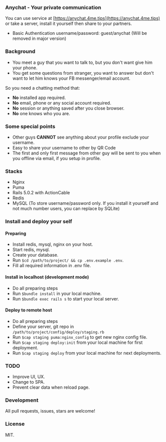 ### Anychat - Your private communication

You can use service at [https://anychat.4me.tips](https://anychat.4me.tips) or take a server, install it yourself then share to your partners.

* Basic Authentication username/password: guest/anychat (Will be removed in major version)


### Background

* You meet a guy that you want to talk to, but you don't want give him your phone.
* You get some questions from stranger, you want to answer but don't want to let him knows your FB messenger/email account.

So you need a chatting method that:

* **No** installed app required.
* **No** email, phone or any social account required.
* **No** session or anything saved after you close browser.
* **No** one knows who you are.

### Some special points
* Other guys **CANNOT** see anything about your profile exclude your username.
* Easy to share your username to other by QR Code
* The first and only first message from other guy will be sent to you when you offline via email, if you setup in profile.

### Stacks
* Nginx
* Puma
* Rails 5.0.2 with ActionCable
* Redis
* MySQL (To store username/password only. If you install it yourself and not much number users, you can replace by SQLite)

### Install and deploy your self

#### Preparing

* Install redis, mysql, nginx on your host.
* Start redis, mysql.
* Create your database.
* Run `$cd /path/to/project/ && cp .env.example .env`.
* Fill all required information in .env file.

#### Install in localhost (development mode)

* Do all preparing steps
* Run `$bundle install` in your local machine.
* Run `$bundle exec rails s` to start your local server.

#### Deploy to remote host

* Do all preparing steps
* Define your server, git repo in `/path/to/project/config/deploy/staging.rb`
* Run `$cap staging puma:nginx_config` to get new nginx config file.
* Run `$cap staging deploy:init` from your local machine for first deployment.
* Run `$cap staging deploy` from your local machine for next deployments.

### TODO

* Improve UI, UX.
* Change to SPA.
* Prevent clear data when reload page.

### Development

All pull requests, issues, stars are welcome!

### License

MIT.


